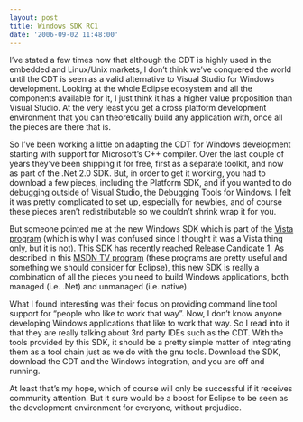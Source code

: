 ```yaml
---
layout: post
title: Windows SDK RC1
date: '2006-09-02 11:48:00'
---
```



I’ve stated a few times now that although the CDT is highly used in the embedded and Linux/Unix markets, I don’t think we’ve conquered the world until the CDT is seen as a valid alternative to Visual Studio for Windows development. Looking at the whole Eclipse ecosystem and all the components available for it, I just think it has a higher value proposition than Visual Studio. At the very least you get a cross platform development environment that you can theoretically build any application with, once all the pieces are there that is.

So I’ve been working a little on adapting the CDT for Windows development starting with support for Microsoft’s C++ compiler. Over the last couple of years they’ve been shipping it for free, first as a separate toolkit, and now as part of the .Net 2.0 SDK. But, in order to get it working, you had to download a few pieces, including the Platform SDK, and if you wanted to do debugging outside of Visual Studio, the Debugging Tools for Windows. I felt it was pretty complicated to set up, especially for newbies, and of course these pieces aren’t redistributable so we couldn’t shrink wrap it for you.

But someone pointed me at the new Windows SDK which is part of the [Vista program](http://msdn.microsoft.com/windowsvista/downloads/products/getthebeta/default.aspx) (which is why I was confused since I thought it was a Vista thing only, but it is not). This SDK has recently reached [Release Candidate 1](http://www.microsoft.com/downloads/details.aspx?FamilyId=117ECFD3-98AD-4D67-87D2-E95A8407FA86&displaylang=en). As described in this [MSDN TV program](http://msdn.microsoft.com/msdntv/episode.aspx?xml=episodes/en/20060824WindowsMJ/manifest.xml) (these programs are pretty useful and something we should consider for Eclipse), this new SDK is really a combination of all the pieces you need to build Windows applications, both managed (i.e. .Net) and unmanaged (i.e. native).

What I found interesting was their focus on providing command line tool support for “people who like to work that way”. Now, I don’t know anyone developing Windows applications that like to work that way. So I read into it that they are really talking about 3rd party IDEs such as the CDT. With the tools provided by this SDK, it should be a pretty simple matter of integrating them as a tool chain just as we do with the gnu tools. Download the SDK, download the CDT and the Windows integration, and you are off and running.

At least that’s my hope, which of course will only be successful if it receives community attention. But it sure would be a boost for Eclipse to be seen as the development environment for everyone, without prejudice.


